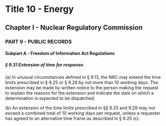 
# Title 10 - Energy
## Chapter I - Nuclear Regulatory Commission
### PART 9 - PUBLIC RECORDS
#### Subpart A - Freedom of Information Act Regulations
##### § 9.31 Extension of time for response.

(a) In unusual circumstances defined in § 9.13, the NRC may extend the time limits prescribed in § 9.25 or § 9.29 by not more than 10 working days. The extension may be made by written notice to the person making the request to explain the reasons for the extension and indicate the date on which a determination is expected to be dispatched.

(b) An extension of the time limits prescribed in §§ 9.25 and 9.29 may not exceed a combined total of 10 working days per request, unless a requester has agreed to an alternative time frame as described in § 9.25 (c).
